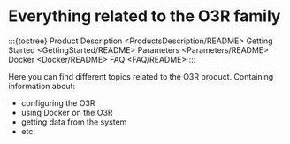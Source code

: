 # Everything related to the O3R family
:::{toctree}
Product Description <ProductsDescription/README>
Getting Started <GettingStarted/README>
Parameters <Parameters/README>
Docker <Docker/README>
FAQ <FAQ/README>
:::

Here you can find different topics related to the O3R product. Containing information about:

- configuring the O3R
- using Docker on the O3R
- getting data from the system
- etc.